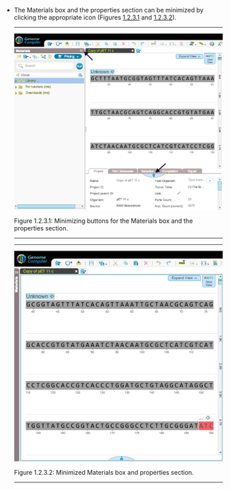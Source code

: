 

-   The Materials box and the properties section can be minimized by
    clicking the appropriate icon (Figures [1.2.3.1](#x1-9001r1)
    and [1.2.3.2](#x1-9002r2)).

    ------------------------------------------------------------------------

    <div class="figure">

    <span id="x1-9001r1"></span>
    ![PIC](../../../pictures/UI_screenshots/normal.png)
    <div class="caption">

    <span class="id">Figure 1.2.3.1: </span><span
    class="content">Minimizing buttons for the Materials box and the
    properties section.</span>

    </div>

    </div>

    ------------------------------------------------------------------------

    ------------------------------------------------------------------------

    <div class="figure">

    <span id="x1-9002r2"></span>
    ![PIC](../../../pictures/UI_screenshots/minimized.png)
    <div class="caption">

    <span class="id">Figure 1.2.3.2: </span><span
    class="content">Minimized Materials box and properties
    section.</span>

    </div>

    </div>

    ------------------------------------------------------------------------
